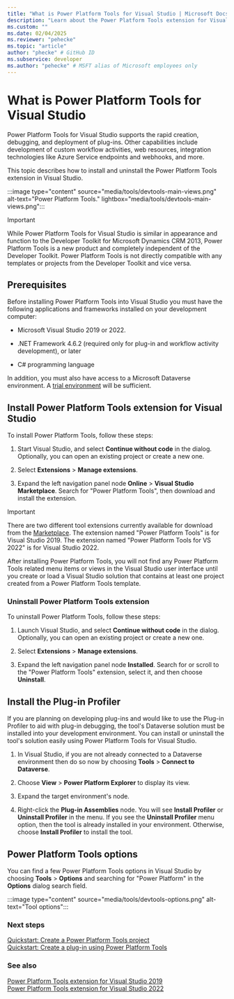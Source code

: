 ```yaml
---
title: "What is Power Platform Tools for Visual Studio | Microsoft Docs"
description: "Learn about the Power Platform Tools extension for Visual Studio and how to install and uninstall it."
ms.custom: ""
ms.date: 02/04/2025
ms.reviewer: "pehecke"
ms.topic: "article"
author: "phecke" # GitHub ID
ms.subservice: developer
ms.author: "pehecke" # MSFT alias of Microsoft employees only
---
```


# What is Power Platform Tools for Visual Studio

Power Platform Tools for Visual Studio supports the rapid creation, debugging, and deployment of plug-ins. Other capabilities include development of custom workflow activities, web resources, integration technologies like Azure Service endpoints and webhooks, and more.

This topic describes how to install and uninstall the Power Platform Tools extension in Visual Studio.

:::image type="content" source="media/tools/devtools-main-views.png" alt-text="Power Platform Tools." lightbox="media/tools/devtools-main-views.png":::

> [!IMPORTANT]
> While Power Platform Tools for Visual Studio is similar in appearance and function to the Developer Toolkit for Microsoft Dynamics CRM 2013, Power Platform Tools is a new product and completely independent of the Developer Toolkit. Power Platform Tools is not directly compatible with any templates or projects from the Developer Toolkit and vice versa.

## Prerequisites

Before installing Power Platform Tools into Visual Studio you must have the following applications and frameworks installed on your development computer:

- Microsoft Visual Studio 2019 or 2022.

- .NET Framework 4.6.2 (required only for plug-in and workflow activity development), or later

- C# programming language

In addition, you must also have access to a Microsoft Dataverse environment. A [trial environment](https://powerplatform.microsoft.com/dataverse/) will be sufficient.

## Install Power Platform Tools extension for Visual Studio

To install Power Platform Tools, follow these steps:

1. Start Visual Studio, and select **Continue without code** in the dialog. Optionally, you can open an existing project or create a new one.

1. Select **Extensions** > **Manage extensions**.

1. Expand the left navigation panel node **Online** > **Visual Studio Marketplace**. Search for "Power Platform Tools", then download and install the extension.

> [!IMPORTANT]
> There are two different tool extensions currently available for download from the [Marketplace](https://marketplace.visualstudio.com/). The extension named "Power Platform Tools" is for Visual Studio 2019. The extension named "Power Platform Tools for VS 2022" is for Visual Studio 2022.
>
> After installing Power Platform Tools, you will not find any Power Platform Tools related menu items or views in the Visual Studio user interface until you create or load a Visual Studio solution that contains at least one project created from a Power Platform Tools template.

### Uninstall Power Platform Tools extension

To uninstall Power Platform Tools, follow these steps:

1. Launch Visual Studio, and select **Continue without code** in the dialog. Optionally, you can open an existing project or create a new one.

1. Select **Extensions** > **Manage extensions**.

1. Expand the left navigation panel node **Installed**. Search for or scroll to the "Power Platform Tools" extension, select it, and then choose **Uninstall**.

## Install the Plug-in Profiler

If you are planning on developing plug-ins and would like to use the Plug-in Profiler to aid with plug-in debugging, the tool's Dataverse solution must be installed into your development environment. You can install or uninstall the tool's solution easily using Power Platform Tools for Visual Studio.

1. In Visual Studio, if you are not already connected to a Dataverse environment then do so now by choosing **Tools** > **Connect to Dataverse**.

1. Choose **View** > **Power Platform Explorer** to display its view.

1. Expand the target environment's node.

1. Right-click the **Plug-in Assemblies** node. You will see **Install Profiler** or **Uninstall Profiler** in the menu. If you see the **Uninstall Profiler** menu option, then the tool is already installed in your environment. Otherwise, choose **Install Profiler** to install the tool.

## Power Platform Tools options

You can find a few Power Platform Tools options in Visual Studio by choosing **Tools** > **Options** and searching for "Power Platform" in the **Options** dialog search field.

:::image type="content" source="media/tools/devtools-options.png" alt-text="Tool options":::

### Next steps

[Quickstart: Create a Power Platform Tools project](devtools-vs-create-project.md)<br/>
[Quickstart: Create a plug-in using Power Platform Tools](/power-apps/developer/data-platform/tools/devtools-create-plugin)<br/>

### See also
[Power Platform Tools extension for Visual Studio 2019](https://marketplace.visualstudio.com/items?itemName=microsoft-IsvExpTools.PowerPlatformTools)  
[Power Platform Tools extension for Visual Studio 2022](https://marketplace.visualstudio.com/items?itemName=microsoft-IsvExpTools.PowerPlatformToolsVS2022)
